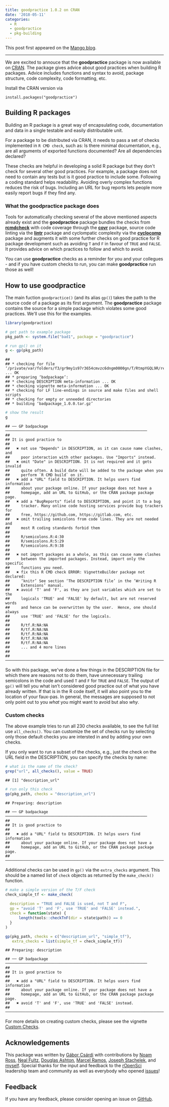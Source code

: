 ```yaml
---
title: goodpractice 1.0.2 on CRAN
date: '2018-05-11'
categories:
  - R
  - goodpractice
  - pkg-building
---
```



This post first appeared on the [Mango blog](https://www.mango-solutions.com/blog/goodpractice-1-0-2-on-cran).

---

We are excited to annouce that the **goodpractice** package is now available on [CRAN](https://CRAN.R-project.org/package=goodpractice). The package gives advice about good practices when building R packages. Advice includes functions and syntax to avoid, package structure, code complexity, code formatting, etc.

Install the CRAN version via

```
install.packages("goodpractice")
```

## Building R packages

Building an R package is a great way of encapsulating code, documentation and data in a single testable and easily distributable unit.

For a package to be distributed via CRAN, it needs to pass a set of checks implemented in `R CMD check`, such as: Is there minimal documentation, e.g., are all arguments of exported functions documented? Are all dependencies declared?

These checks are helpful in developing a solid R package but they don't check for several other good practices. For example, a package does not need to contain any tests but is it good practice to include some. Following a coding standard helps readability. Avoiding overly complex functions reduces the risk of bugs. Including an URL for bug reports lets people more easily report bugs if they find any. 

### What the **goodpractice** package does

Tools for automatically checking several of the above mentioned aspects already exist and the **goodpractice** package bundles the checks from [**rcmdcheck**](https://cran.r-project.org/package=rcmdcheck) with code coverage through the [**covr**](https://cran.r-project.org/package=covr) package, source code linting via the [**lintr**](https://cran.r-project.org/package=lintr) package and cyclompatic complexity via the [**cyclocomp**](https://cran.r-project.org/package=cyclocomp) package and augments it with some further checks on good practice for R package development such as avoiding `T` and `F` in favour of `TRUE` and `FALSE`. It provides advice on which practices to follow and which to avoid.

You can use **goodpractice** checks as a reminder for you and your collegues - and if you have custom checks to run, you can make **goodpractice** run those as well! 

## How to use **goodpractice**

The main fuction `goodpractice()` (and its alias `gp()`) takes the path to the source code of a package as its first argument. The **goodpractice** package contains the source for a simple package which violates some good practices. We'll use this for the examples.


```r
library(goodpractice)

# get path to example package
pkg_path <- system.file("bad1", package = "goodpractice")

# run gp() on it
g <- gp(pkg_path)
```

```
## 
## * checking for file ‘/private/var/folders/f3/gr9my1s97r3654cmvzc6dngm0000gn/T/RtmpYGQL9R/remotes4049302963ce/badpackage/DESCRIPTION’ ... OK
## * preparing ‘badpackage’:
## * checking DESCRIPTION meta-information ... OK
## * checking vignette meta-information ... OK
## * checking for LF line-endings in source and make files and shell scripts
## * checking for empty or unneeded directories
## * building ‘badpackage_1.0.0.tar.gz’
```

```r
# show the result
g
```

```
## ── GP badpackage ───────────────────────────────────────────────────────────────
## 
## It is good practice to
## 
##   ✖ not use "Depends" in DESCRIPTION, as it can cause name clashes, and
##     poor interaction with other packages. Use "Imports" instead.
##   ✖ omit "Date" in DESCRIPTION. It is not required and it gets invalid
##     quite often. A build date will be added to the package when you
##     perform `R CMD build` on it.
##   ✖ add a "URL" field to DESCRIPTION. It helps users find information
##     about your package online. If your package does not have a
##     homepage, add an URL to GitHub, or the CRAN package package page.
##   ✖ add a "BugReports" field to DESCRIPTION, and point it to a bug
##     tracker. Many online code hosting services provide bug trackers for
##     free, https://github.com, https://gitlab.com, etc.
##   ✖ omit trailing semicolons from code lines. They are not needed and
##     most R coding standards forbid them
## 
##     R/semicolons.R:4:30
##     R/semicolons.R:5:29
##     R/semicolons.R:9:38
## 
##   ✖ not import packages as a whole, as this can cause name clashes
##     between the imported packages. Instead, import only the specific
##     functions you need.
##   ✖ fix this R CMD check ERROR: VignetteBuilder package not declared:
##     ‘knitr’ See section ‘The DESCRIPTION file’ in the ‘Writing R
##     Extensions’ manual.
##   ✖ avoid 'T' and 'F', as they are just variables which are set to the
##     logicals 'TRUE' and 'FALSE' by default, but are not reserved words
##     and hence can be overwritten by the user.  Hence, one should always
##     use 'TRUE' and 'FALSE' for the logicals.
## 
##     R/tf.R:NA:NA
##     R/tf.R:NA:NA
##     R/tf.R:NA:NA
##     R/tf.R:NA:NA
##     R/tf.R:NA:NA
##     ... and 4 more lines
## 
## ────────────────────────────────────────────────────────────────────────────────
```

So with this package, we've done a few things in the DESCRIPTION file for which there are reasons not to do them, have unnecessary trailing semicolons in the code and used `T` and `F` for `TRUE` and `FALSE`. The output of `gp()` will tell you what isn’t considered good practice out of what you have already written. If that is in the R code itself, it will also point you to the location of your faux-pas. In general, the messages are supposed to not only point out to you _what_ you might want to avoid but also _why_.


### Custom checks

The above example tries to run all 230 checks available, to see the full list use `all_checks()`. You can customize the set of checks run by selecting only those default checks you are intersted in and by adding your own checks.

If you only want to run a subset of the checks, e.g., just the check on the URL field in the DESCRIPTION, you can specify the checks by name:


```r
# what is the name of the check?
grep("url", all_checks(), value = TRUE)
```

```
## [1] "description_url"
```

```r
# run only this check
gp(pkg_path, checks = "description_url")
```

```
## Preparing: description
```

```
## ── GP badpackage ───────────────────────────────────────────────────────────────
## 
## It is good practice to
## 
##   ✖ add a "URL" field to DESCRIPTION. It helps users find information
##     about your package online. If your package does not have a
##     homepage, add an URL to GitHub, or the CRAN package package page.
## ────────────────────────────────────────────────────────────────────────────────
```

Additional checks can be used in `gp()` via the `extra_checks` argument. This should be a named list of `check` objects as returned by the `make_check()` function.


```r
# make a simple version of the T/F check
check_simple_tf <- make_check(
  
  description = "TRUE and FALSE is used, not T and F",
  gp = "avoid 'T' and 'F', use 'TRUE' and 'FALSE' instead.",
  check = function(state) {
      length(tools::checkTnF(dir = state$path)) == 0
  }
)

gp(pkg_path, checks = c("description_url", "simple_tf"),
   extra_checks = list(simple_tf = check_simple_tf))
```

```
## Preparing: description
```

```
## ── GP badpackage ───────────────────────────────────────────────────────────────
## 
## It is good practice to
## 
##   ✖ add a "URL" field to DESCRIPTION. It helps users find information
##     about your package online. If your package does not have a
##     homepage, add an URL to GitHub, or the CRAN package package page.
##   ✖ avoid 'T' and 'F', use 'TRUE' and 'FALSE' instead.
## ────────────────────────────────────────────────────────────────────────────────
```

For more details on creating custom checks, please see the vignette [Custom Checks](https://mangothecat.github.io/goodpractice/articles/custom_checks.html).

## Acknowledgements

This package was written by [Gábor Csárdi](https://github.com/gaborcsardi) with contributions by 
[Noam Ross](https://github.com/noamross), [Neal Fultz](https://github.com/nfultz), [Douglas Ashton](https://github.com/dougmet), [Marcel Ramos](https://github.com/LiNk-NY), [Joseph Stachelek](https://github.com/jsta), and [myself](https://github.com/hfrick). Special thanks for the input and feedback to the [rOpenSci](https://ropensci.org/) leadership team and community as well as everybody who opened [issues](https://github.com/MangoTheCat/goodpractice/issues)!

## Feedback

If you have any feedback, please consider opening an issue on [GitHub](https://github.com/MangoTheCat/goodpractice/issues).


